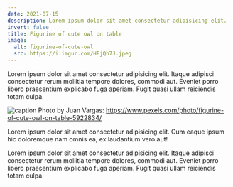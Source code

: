 ```yaml
---
date: 2021-07-15
description: Lorem ipsum dolor sit amet consectetur adipisicing elit.
invert: false
title: Figurine of cute owl on table
image:
  alt: figurine-of-cute-owl
  src: https://i.imgur.com/HEjQh7J.jpeg
---
```


Lorem ipsum dolor sit amet consectetur adipisicing elit. Itaque adipisci consectetur rerum mollitia tempore dolores, commodi aut. Eveniet porro libero praesentium explicabo fuga aperiam. Fugit quasi ullam reiciendis totam culpa.

![caption](https://i.imgur.com/HEjQh7J.jpeg)
Photo by Juan Vargas: https://www.pexels.com/photo/figurine-of-cute-owl-on-table-5922834/

Lorem ipsum dolor sit amet consectetur adipisicing elit. Cum eaque ipsum hic doloremque nam omnis ea, ex laudantium vero aut!

Lorem ipsum dolor sit amet consectetur adipisicing elit. Itaque adipisci consectetur rerum mollitia tempore dolores, commodi aut. Eveniet porro libero praesentium explicabo fuga aperiam. Fugit quasi ullam reiciendis totam culpa.

